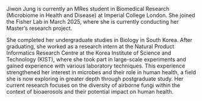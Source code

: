 Jiwon Jung is currently an MRes student in Biomedical Research (Microbiome in Health and Disease) at Imperial College London. She joined the Fisher Lab in March 2025, where she is currently conducting her Master’s research project.
 
She completed her undergraduate studies in Biology in South Korea. After graduating, she worked as a research intern at the Natural Product Informatics Research Centre at the Korea Institute of Science and Technology (KIST), where she took part in large-scale experiments and gained experience with various laboratory techniques. This experience strengthened her interest in microbes and their role in human health, a field she is now exploring in greater depth through postgraduate study. Her current research focuses on the diversity of airborne fungi within the context of bioaerosols and their potential impact on human health.
